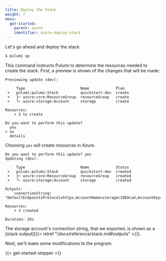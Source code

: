 ```yaml
---
title: Deploy the Stack
weight: 7
menu:
  get-started:
    parent: azure
    identifier: azure-deploy-stack
---
```


Let's go ahead and deploy the stack:

```bash
$ pulumi up
```

This command instructs Pulumi to determine the resources needed to create the stack. First, a preview is shown of the changes that will be made:

```
Previewing update (dev):

     Type                         Name            Plan
 +   pulumi:pulumi:Stack          quickstart-dev  create
 +   ├─ azure:core:ResourceGroup  resourceGroup   create
 +   └─ azure:storage:Account     storage         create

Resources:
    + 3 to create

Do you want to perform this update?
  yes
> no
  details
```

Choosing `yes` will create resources in Azure.

```
Do you want to perform this update? yes
Updating (dev):

     Type                         Name            Status
 +   pulumi:pulumi:Stack          quickstart-dev  created
 +   ├─ azure:core:ResourceGroup  resourceGroup   created
 +   └─ azure:storage:Account     storage         created

Outputs:
    connectionString: "DefaultEndpointsProtocol=https;AccountName=storagec10b9cad;AccountKey=f5JxKN8M7mECDlzdB9zTwfJWSplo8jFTFFKRTzGAldscILf1ftrJPaspSA69tzLe24WBbWJ9yTu+mzjaqmPEew==;EndpointSuffix=core.windows.net"

Resources:
    + 3 created

Duration: 26s
```

The storage account's connection string, that we exported, is shown as a [stack output]({{< relref "/docs/reference/stack.md#outputs" >}}).

Next, we'll make some modifications to the program.

{{< get-started-stepper >}}

